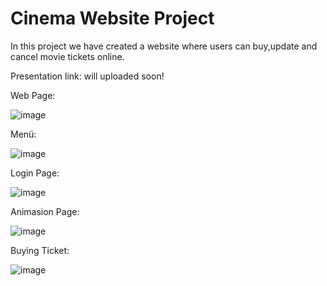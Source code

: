 # Cinema Website Project
 In this project we have created a website where users can buy,update and cancel movie tickets online.
 
 Presentation link: will uploaded soon!
 
 Web Page:
 
![image](https://github.com/melikesenacakir/Cinema-Website-Project/assets/115591143/bcfe20f0-3399-4aeb-8093-d67097950fc4)

Menü:

![image](https://github.com/melikesenacakir/Cinema-Website-Project/assets/115591143/f98fcce7-37d0-4725-8ac6-e14447ddaa8d)

Login Page:

![image](https://github.com/melikesenacakir/Cinema-Website-Project/assets/115591143/c20b0f9d-9b9b-4390-b21b-3b884d9262ff)

Animasion Page:

![image](https://github.com/melikesenacakir/Cinema-Website-Project/assets/115591143/03ccc2e0-46e9-46b1-a16f-2d0a9f4883ac)

Buying Ticket:

![image](https://github.com/melikesenacakir/Cinema-Website-Project/assets/115591143/9fbb9225-8e69-4a51-ac1b-af344dbf1f87)





